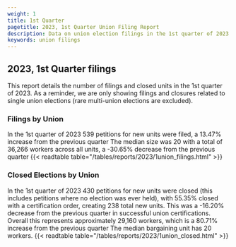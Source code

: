 ```yaml
---
weight: 1
title: 1st Quarter
pagetitle: 2023, 1st Quarter Union Filing Report
description: Data on union election filings in the 1st quarter of 2023
keywords: union filings
---
```


## 2023, 1st Quarter filings

This report details the number of filings and closed units in the 1st quarter of 2023. As a reminder, we are only showing filings and closures related to single union elections (rare multi-union elections are excluded).

### Filings by Union
In the 1st quarter of 2023 539 petitions for new units were filed, a 13.47% increase from the previous quarter The median size was 20 with a total of 36,266 workers across all units, a -30.65% decrease from the previous quarter
{{< readtable table="/tables/reports/2023/1union_filings.html" >}}

### Closed Elections by Union
In the 1st quarter of 2023 430 petitions for new units were closed (this includes petitions where no election was ever held), with 55.35% closed with a certification order, creating 238 total new units. This was a -16.20% decrease from the previous quarter in successful union certifications. Overall this represents approximately 29,160 workers, which is a 80.71% increase from the previous quarter The median bargaining unit has 20 workers.
{{< readtable table="/tables/reports/2023/1union_closed.html" >}}

